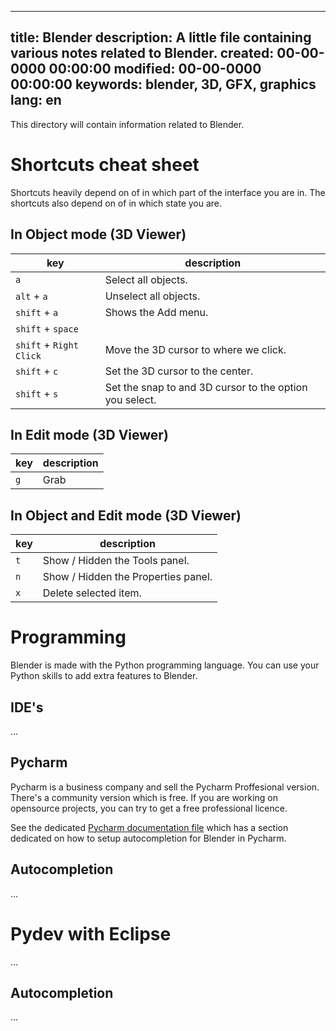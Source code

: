 -----
title: Blender
description: A little file containing various notes related to Blender.
created: 00-00-0000 00:00:00
modified: 00-00-0000 00:00:00
keywords: blender, 3D, GFX, graphics
lang: en
-----

This directory will contain information related to Blender.

# Shortcuts cheat sheet

Shortcuts heavily depend on of in which part of the interface you are in. The 
shortcuts also depend on of in which state you are.

## In Object mode (3D Viewer)

| key | description |
|---|---|
| `a` | Select all objects. |
| `alt` + `a` | Unselect all objects. |
| `shift` + `a` | Shows the Add menu. |
| `shift` + `space` | |
| `shift` + `Right Click` | Move the 3D cursor to where we click.|
| `shift` + `c` | Set the 3D cursor to the center. |
| `shift` + `s` | Set the snap to and 3D cursor to the option you select. |

## In Edit mode (3D Viewer)

| key | description |
|---|---|
| `g` | Grab |

## In Object and Edit mode (3D Viewer)

| key | description |
|---|---|
| `t` | Show / Hidden the Tools panel. |
| `n` | Show / Hidden the Properties panel. |
| `x` | Delete selected item. |

# Programming

Blender is made with the Python programming language. You can use your 
Python skills to add extra features to Blender.

## IDE's

...

## Pycharm

Pycharm is a business company and sell the Pycharm Proffesional version. There's a community version which is free. If you are working on opensource projects, you can try to get a free professional licence.

See the dedicated [Pycharm documentation file](../../Programming/Python/Python3/pycharm.md) which has a section dedicated on how to setup autocompletion for Blender in Pycharm.

## Autocompletion

...

# Pydev with Eclipse

...

## Autocompletion

...

